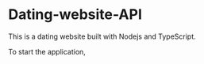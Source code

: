 # Dating-website-API

This is a dating website built with Nodejs and TypeScript.

To start the application,
